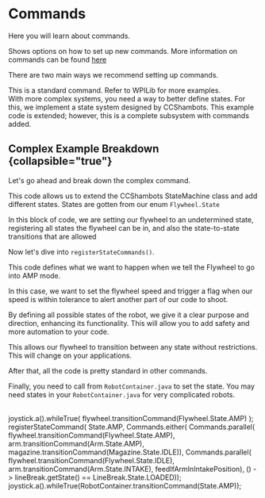 # Commands

<p>Here you will learn about commands.</p>


Shows options on how to set up new commands. More information on commands can be found [here](https://docs.wpilib.org/en/stable/docs/software/commandbased/what-is-command-based.html)

There are two main ways we recommend setting up commands.

<tabs>
    <tab id="standard" title="Standard">
        This is a standard command. Refer to WPILib for more examples.
        <br/>
        <code-block lang="java" src="Standard_Command.java"/>
    </tab>
    <tab id="complex" title="Complex" >
        With more complex systems, you need a way to better define states. For this, we implement a state system designed by CCShambots.
        <note>
        This example code is extended; however, this is a complete subsystem with commands added.
        </note>
        <br/>
        <code-block lang="java" collapsible="true" collapsed-title="flywheel.java" src="Complex_Command.java"/>
    </tab>
</tabs>

## Complex Example Breakdown {collapsible="true"}

Let's go ahead and break down the complex command.

<code-block lang="java" src="Complex_Command.java" include-lines="19"/>

This code allows us to extend the CCShambots StateMachine class and add different states. States are gotten from our enum `Flywheel.State`

<code-block lang="java" src="Complex_Command.java" include-lines="45-51"/>

In this block of code, we are setting our flywheel to an undetermined state, registering all states the flywheel can be in,
and also the state-to-state transitions that are allowed

Now let's dive into `registerStateCommands()`.

<code-block lang="java" src="Complex_Command.java" include-lines="81-85"/>

This code defines what we want to happen when we tell the Flywheel to go into AMP mode.

In this case, we want to set the flywheel speed and trigger a flag when our speed is within tolerance to alert another part of our code to shoot.

By defining all possible states of the robot, we give it a clear purpose and direction, enhancing its functionality.
This will allow you to add safety and more automation to your code.

<code-block lang="java" src="Complex_Command.java" include-lines="108-116"/>

This allows our flywheel to transition between any state without restrictions. This will change on your applications.

After that, all the code is pretty standard in other commands.

Finally, you need to call from `RobotContainer.java` to set the state. You may need states in your `RobotContainer.java` for very complicated robots.

<br/>
<compare type="top-bottom" first-title="Simple State" second-title="Complex State">
    <code-block lang="Java">
        joystick.a().whileTrue(
            flywheel.transitionCommand(Flywheel.State.AMP)
        );
    </code-block>
    <code-block lang="Java">
        registerStateCommand(
            State.AMP,
            Commands.either(
                Commands.parallel(
                    flywheel.transitionCommand(Flywheel.State.AMP),
                    arm.transitionCommand(Arm.State.AMP),
                    magazine.transitionCommand(Magazine.State.IDLE)),
                Commands.parallel(
                    flywheel.transitionCommand(Flywheel.State.IDLE),
                    arm.transitionCommand(Arm.State.INTAKE),
                    feedIfArmInIntakePosition),
                () -> lineBreak.getState() == LineBreak.State.LOADED));
        joystick.a().whileTrue(RobotContainer.transitionCommand(State.AMP));
    </code-block>
</compare>

